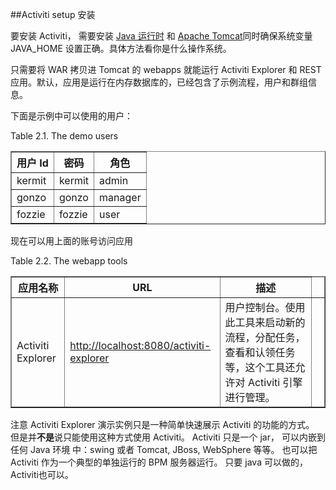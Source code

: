 ##Activiti setup 安装

要安装 Activiti， 需要安装 [Java 运行时](http://java.sun.com/javase/downloads/index.jsp) 和 [Apache Tomcat](http://tomcat.apache.org/download-70.cgi)同时确保系统变量JAVA_HOME 设置正确。具体方法看你是什么操作系统。

只需要将 WAR 拷贝进 Tomcat 的 webapps 就能运行 Activiti Explorer 和 REST 应用。默认，应用是运行在内存数据库的，已经包含了示例流程，用户和群组信息。

下面是示例中可以使用的用户：

Table 2.1. The demo users

<table border="1" summary="The demo users"><colgroup><col><col><col></colgroup><thead><tr><th>用户 Id</th><th>密码</th><th>角色</th></tr></thead><tbody><tr><td>kermit</td><td>kermit</td><td>admin</td></tr><tr><td>gonzo</td><td>gonzo</td><td>manager</td></tr><tr><td>fozzie</td><td>fozzie</td><td>user</td></tr></tbody></table>

现在可以用上面的账号访问应用

Table 2.2. The webapp tools

<table border="1" summary="The webapp tools"><colgroup><col><col><col><col></colgroup><thead><tr><th>应用名称</th><th>URL</th><th>描述</th><td class="auto-generated">&nbsp;</td></tr></thead><tbody><tr><td>Activiti Explorer</td><td><a target="_top" href="http://localhost:8080/activiti-explorer" class="ulink">http://localhost:8080/activiti-explorer</a> </td><td>用户控制台。使用此工具来启动新的流程，分配任务，查看和认领任务等，这个工具还允许对 Activiti 引擎进行管理。
</td><td class="auto-generated">&nbsp;</td></tr></tbody></table>

注意 Activiti Explorer 演示实例只是一种简单快速展示 Activiti 的功能的方式。 但是并**不是**说只能使用这种方式使用 Activiti。 Activiti 只是一个 jar， 可以内嵌到任何 Java 环境
中：swing 或者 Tomcat, JBoss, WebSphere 等等。 也可以把Activiti 作为一个典型的单独运行的 BPM 服务器运行。 只要 java 可以做的，Activiti也可以。